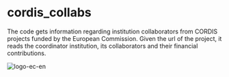 # cordis_collabs
The code gets information regarding institution collaborators from CORDIS projects funded by the European Commission.
Given the url of the project, it reads the coordinator institution, its collaborators and their financial contributions.


![logo-ec-en](https://github.com/lpsienes/cordis_collabs/assets/55694211/509a38ce-e24e-4697-b857-8719596fb5c6)
